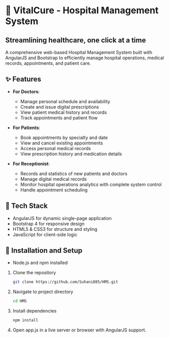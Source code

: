 # 🏥 VitalCure - Hospital Management System

## Streamlining healthcare, one click at a time

A comprehensive web-based Hospital Management System built with AngularJS and Bootstrap to efficiently manage hospital operations, medical records, appointments, and patient care.


## ✨ Features

- **For Doctors**:
  - Manage personal schedule and availability
  - Create and issue digital prescriptions
  - View patient medical history and records
  - Track appointments and patient flow
  
- **For Patients**:
  - Book appointments by specialty and date
  - View and cancel existing appointments
  - Access personal medical records
  - View prescription history and medication details
  
- **For Receptionist**:
  - Records and statistics of new patients and doctors
  - Manage digital medical records
  - Monitor hospital operations analytics with complete system control
  - Handle appointment scheduling

## 🚀 Tech Stack

- AngularJS for dynamic single-page application
- Bootstrap 4 for responsive design
- HTML5 & CSS3 for structure and styling
- JavaScript for client-side logic


## 🔧 Installation and Setup

- Node.js and npm installed

1. Clone the repository
   ```bash
   git clone https://github.com/Suhani885/HMS.git
   ```
2. Navigate to project directory
   ```bash
   cd HMS
   ```
3. Install dependencies
   ```bash
   npm install
   ```
4. Open app.js in a live server or browser with AngularJS support.


